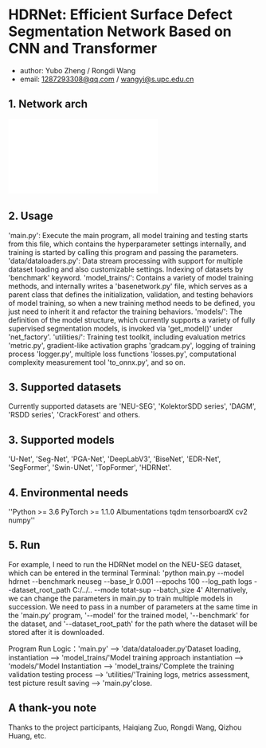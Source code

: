 # HDRNet: Efficient Surface Defect Segmentation Network Based on CNN and Transformer
- author: Yubo Zheng / Rongdi Wang
- email: 1287293308@qq.com / wangyi@s.upc.edu.cn

## 1. Network arch
![Network arch](figure/HDRNet.pdf)

## 2. Usage
'main.py': Execute the main program, all model training and testing starts from this file, which contains the hyperparameter settings internally, and training is started by calling this program and passing the parameters.
'data/dataloaders.py': Data stream processing with support for multiple dataset loading and also customizable settings. Indexing of datasets by 'benchmark' keyword.
'model_trains/': Contains a variety of model training methods, and internally writes a 'basenetwork.py' file, which serves as a parent class that defines the initialization, validation, and testing behaviors of model training, so when a new training method needs to be defined, you just need to inherit it and refactor the training behaviors. 
'models/': The definition of the model structure, which currently supports a variety of fully supervised segmentation models, is invoked via 'get_model()' under 'net_factory'.
'utilities/': Training test toolkit, including evaluation metrics 'metric.py', gradient-like activation graphs 'gradcam.py', logging of training process 'logger.py', multiple loss functions 'losses.py', computational complexity measurement tool 'to_onnx.py', and so on.
## 3. Supported datasets
Currently supported datasets are 'NEU-SEG', 'KolektorSDD series', 'DAGM', 'RSDD series', 'CrackForest' and others.

## 3. Supported models
'U-Net', 'Seg-Net', 'PGA-Net', 'DeepLabV3', 'BiseNet', 'EDR-Net', 'SegFormer', 'Swin-UNet', 'TopFormer', 'HDRNet'.



## 4. Environmental needs
''Python >= 3.6 PyTorch >= 1.1.0 Albumentations tqdm tensorboardX cv2 numpy''
## 5. Run
For example, I need to run the HDRNet model on the NEU-SEG dataset, which can be entered in the terminal Terminal:
'python main.py --model hdrnet --benchmark neuseg --base_lr 0.001 --epochs 100 --log_path logs --dataset_root_path C:/../.. --mode totat-sup --batch_size 4'
Alternatively, we can change the parameters in main.py to train multiple models in succession.
We need to pass in a number of parameters at the same time in the 'main.py' program, '--model' for the trained model, '--benchmark' for the dataset, and '--dataset_root_path' for the path where the dataset will be stored after it is downloaded.

Program Run Logic：'main.py' --> 'data/dataloader.py'Dataset loading, instantiation --> 'model_trains/'Model training approach instantiation --> 'models/'Model Instantiation --> 
'model_trains/'Complete the training validation testing process --> 'utilities/'Training logs, metrics assessment, test picture result saving --> 'main.py'close.
## A thank-you note

Thanks to the project participants, Haiqiang Zuo, Rongdi Wang, Qizhou Huang, etc.


